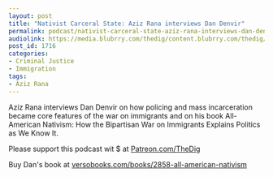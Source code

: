 ```yaml
---
layout: post
title: "Nativist Carceral State: Aziz Rana interviews Dan Denvir"
permalink: podcast/nativist-carceral-state-aziz-rana-interviews-dan-denvir/
audiolink: https://media.blubrry.com/thedig/content.blubrry.com/thedig/The_Dig-EP_262-Rana-Denvir.mp3
post_id: 1716
categories: 
- Criminal Justice
- Immigration
tags: 
- Aziz Rana
---
```


Aziz Rana interviews Dan Denvir on how policing and mass incarceration became core features of the war on immigrants and on his book 
All-American Nativism: How the Bipartisan War on Immigrants Explains Politics as We Know It.

Please support this podcast wit $ at 
[Patreon.com/TheDig](https://Patreon.com/TheDig)

Buy Dan's book at 
[versobooks.com/books/2858-all-american-nativism](https://versobooks.com/books/2858-all-american-nativism)